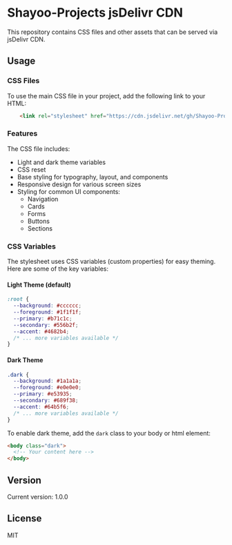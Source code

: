 # Shayoo-Projects jsDelivr CDN

This repository contains CSS files and other assets that can be served via jsDelivr CDN.

## Usage

### CSS Files

To use the main CSS file in your project, add the following link to your HTML:

```html
    <link rel="stylesheet" href="https://cdn.jsdelivr.net/gh/Shayoo-Projects/jsDelivr-CDN@main/site/style.css">
```

### Features

The CSS file includes:

- Light and dark theme variables
- CSS reset
- Base styling for typography, layout, and components
- Responsive design for various screen sizes
- Styling for common UI components:
  - Navigation
  - Cards
  - Forms
  - Buttons
  - Sections

### CSS Variables

The stylesheet uses CSS variables (custom properties) for easy theming. Here are some of the key variables:

#### Light Theme (default)
```css
:root {
  --background: #cccccc;
  --foreground: #1f1f1f;
  --primary: #b71c1c;
  --secondary: #556b2f;
  --accent: #4682b4;
  /* ... more variables available */
}
```

#### Dark Theme
```css
.dark {
  --background: #1a1a1a;
  --foreground: #e0e0e0;
  --primary: #e53935;
  --secondary: #689f38;
  --accent: #64b5f6;
  /* ... more variables available */
}
```

To enable dark theme, add the `dark` class to your body or html element:

```html
<body class="dark">
  <!-- Your content here -->
</body>
```

## Version

Current version: 1.0.0

## License

MIT
